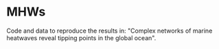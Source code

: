 # MHWs
Code and data to reproduce the results in: "Complex networks of marine heatwaves reveal tipping points in the global ocean".
